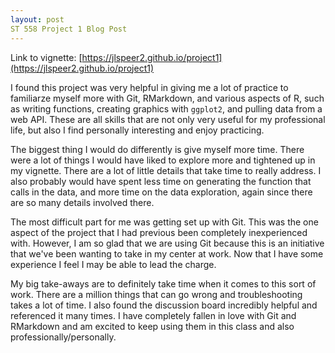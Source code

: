 ```yaml
---
layout: post
ST 558 Project 1 Blog Post
---
```


Link to vignette: [https://jlspeer2.github.io/project1](https://jlspeer2.github.io/project1)

I found this project was very helpful in giving me a lot of practice to familiarze myself more with Git, RMarkdown, and various aspects of R, such as writing functions, creating graphics with `ggplot2`, and pulling data from a web API. These are all skills that are not only very useful for my professional life, but also I find personally interesting and enjoy practicing.

The biggest thing I would do differently is give myself more time. There were a lot of things I would have liked to explore more and tightened up in my vignette. There are a lot of little details that take time to really address. I also probably would have spent less time on generating the function that calls in the data, and more time on the data exploration, again since there are so many details involved there.

The most difficult part for me was getting set up with Git. This was the one aspect of the project that I had previous been completely inexperienced with. However, I am so glad that we are using Git because this is an initiative that we've been wanting to take in my center at work. Now that I have some experience I feel I may be able to lead the charge.

My big take-aways are to definitely take time when it comes to this sort of work. There are a million things that can go wrong and troubleshooting takes a lot of time. I also found the discussion board incredibly helpful and referenced it many times. I have completely fallen in love with Git and RMarkdown and am excited to keep using them in this class and also professionally/personally.
